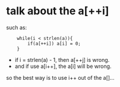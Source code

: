 # talk about the a[++i]

such as:

        while(i < strlen(a)){
            if(a[++i]) a[i] = 0;
        }
        
- if i = strlen(a) - 1, then a[++j] is wrong.
- and if use a[i++], the a[i] will be wrong.

so the best way is to use i++ out of the a[]...

